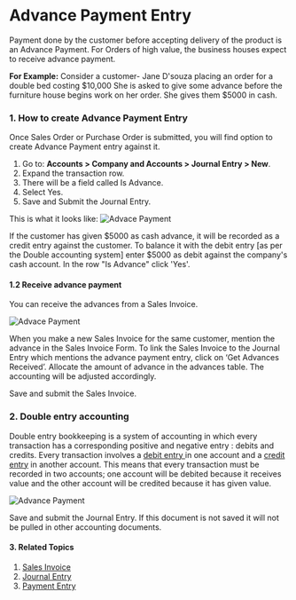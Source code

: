 <!-- add-breadcrumbs -->
# Advance Payment Entry

Payment done by the customer before accepting delivery of the product is an
Advance Payment. For Orders of high value, the business houses expect to
receive advance payment.

__For Example:__ Consider a customer- Jane D'souza placing an order for a double
bed costing $10,000 She is asked to give some advance before the furniture
house begins work on her order. She gives them $5000 in cash.

### 1. How to create Advance Payment Entry
Once Sales Order or Purchase Order is submitted, you will find option to create Advance Payment entry against it.

1. Go to: **Accounts > Company and Accounts > Journal Entry > New**.
1. Expand the transaction row.
1. There will be a field called Is Advance.
1. Select Yes.
1. Save and Submit the Journal Entry.

This is what it looks like:
<img class="screenshot" alt="Advace Payment" src="{{docs_base_url}}/assets/img/accounts/advance-payment-1.png">  

If the customer has given $5000 as cash advance, it will be recorded as a
credit entry against the customer. To balance it with the debit entry [as per the Double
accounting system] enter $5000 as debit against the company's cash account. In
the row "Is Advance" click 'Yes'.

#### 1.2 Receive advance payment
You can receive the advances from a Sales Invoice.

<img class="screenshot" alt="Advace Payment" src="{{docs_base_url}}/assets/img/accounts/advance-payment-3.png">

When you make a new Sales Invoice for the same customer, mention the advance
in the Sales Invoice Form. To link the Sales Invoice to the Journal Entry which mentions the advance
payment entry, click on ‘Get Advances Received’.  Allocate the amount of
advance in the advances table. The accounting will be adjusted accordingly.

Save and submit the Sales Invoice.

### 2. Double entry accounting
Double entry bookkeeping is a system of accounting in which every transaction
has a corresponding positive and negative entry : debits and credits. Every
transaction involves a [debit entry
](http://www.e-conomic.co.uk/accountingsystem/glossary/debit)in one account
and a [credit
entry](http://www.e-conomic.co.uk/accountingsystem/glossary/credit) in another
account. This means that every transaction must be recorded in two accounts;
one account will be debited because it receives value and the other account
will be credited because it has given value.

<img class="screenshot" alt="Advance Payment" src="{{docs_base_url}}/assets/img/accounts/advance-payment-2.png">

Save and submit the Journal Entry. If this document is not saved it will not be pulled in
other accounting documents.

#### 3. Related Topics
1. [Sales Invoice](/docs/user/manual/en/accounts/sales-invoice)
1. [Journal Entry](/docs/user/manual/en/accounts/journal-entry)
1. [Payment Entry](/docs/user/manual/en/accounts/payment-entry)
